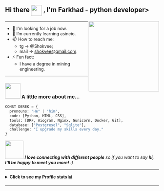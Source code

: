 <h2>  Hi there <img align="center" src="src/hello.gif" width="35"> , I'm Farkhad - python developer></h2>
<img align='right' src=https://i.pinimg.com/564x/0b/6a/2f/0b6a2fcab1c7f923254628dd5e91b580.jpg width="230">

____


- 🔭 I'm looking for a job now.
- 🌱 I’m currently learning asincio.
- 📫 How to reach me:
    - tg -> @Shokvee;
    - mail -> shokvee@gmail.com.
- ⚡ Fun fact:
    - I have a degree in mining engineering.

____

### <img src="https://media.giphy.com/media/VgCDAzcKvsR6OM0uWg/giphy.gif" width="50"> A little more about me...  

```python
CONST DEREK = {
  pronouns: "He" | "him",
  code: [Python, HTML, CSS],
  tools: [DRF, Aiogram, Nginx, Gunicorn, Docker, Git],
  database: ["Postgresql", "Sqlite"],
  challenge: "I upgrade my skills every day."
}
```

<img src="https://media.giphy.com/media/LnQjpWaON8nhr21vNW/giphy.gif" width="60"> <em><b>I love connecting with different people</b> so if you want to say <b>hi, I'll be happy to meet you more!</b> :)</em>

____

<details><summary><strong>Click to see my Profile stats 📊</strong></summary>
<br />

<p align="center">
<a href = "https://github.com/anuraghazra/github-readme-stats ">
  <img height="180em" src="https://grs-delta-taupe-49.vercel.app/api?username=PARTYNEXTDOORS&show_icons=true&hide_border=true&count_private=true&theme=nord" alt=""/>
  <img height="180em" src="https://grs-delta-taupe-49.vercel.app/api/top-langs/?username=PARTYNExtdoors&hide=TeX,QMake&theme=nord&layout=compact&hide_border=true" alt=""/>
</a>

<a href = "https://github.com/ryo-ma/github-profile-trophy"></a>

[//]: # (  <img height="137em" src="https://github-profile-trophy.vercel.app/?username=PARTYNEXTDOORS&theme=nord&no-frame=true&margin-w=4&row=1"/>)

[//]: # (</a>)

[//]: # (<a href = "https://github.com/Ashutosh00710/github-readme-activity-graph">)

[//]: # (  <img height="295em" src="https://github-readme-activity-graph.cyclic.app/graph?username=arsenic-atg&hide_border=true&theme=nord"" />)

[//]: # (</a>)

</p>

**NOTE** : the above data (Most Used Languages) does not indicate my skill level or something like that, it's a GitHub
metric of which languages I have the most code on GitHub
</details>

 ____
